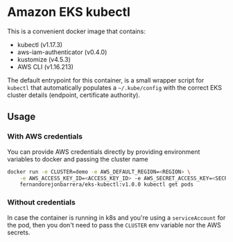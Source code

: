 # Amazon EKS kubectl

This is a convenient docker image that contains:

 - kubectl (v1.17.3)
 - aws-iam-authenticator (v0.4.0)
 - kustomize (v4.5.3)
 - AWS CLI (v1.16.213)

The default entrypoint for this container, is a small wrapper script for `kubectl` that automatically populates a `~/.kube/config` with the correct EKS cluster details (endpoint, certificate authority).

## Usage
### With AWS credentials
You can provide AWS credentials directly by providing environment variables to docker and passing the cluster name
```bash
docker run -e CLUSTER=demo -e AWS_DEFAULT_REGION=<REGION> \
    -e AWS_ACCESS_KEY_ID=<ACCESS_KEY_ID> -e AWS_SECRET_ACCESS_KEY=<SECRET_KEY> \
    fernandorejonbarrera/eks-kubectl:v1.0.0 kubectl get pods
```

### Without credentials
In case the container is running in k8s and you're using a `serviceAccount` for the pod, then you don't need to pass the `CLUSTER` env variable nor the AWS secrets.
